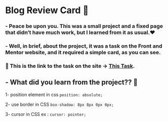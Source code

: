 # Blog Review Card 🤞
### - Peace be upon you. This was a small project and a fixed page that didn’t have much work, but I learned from it as usual.❤
### - Well, in brief, about the project, it was a task on the Front and Mentor website, and it required a simple card, as you can see.

### 👀 This is the link to the task on the site -> [This Task](https://www.frontendmentor.io/challenges/blog-preview-card-ckPaj01IcS). 

## - What did you learn from the project?? 👀
1- position element in css 
  ``` position: absolute; ```

2- use border in CSS ``` box-shadow: 8px 8px 0px 0px; ```

3- cursor in CSS ex : ``` cursor: pointer;  ```

#### 
